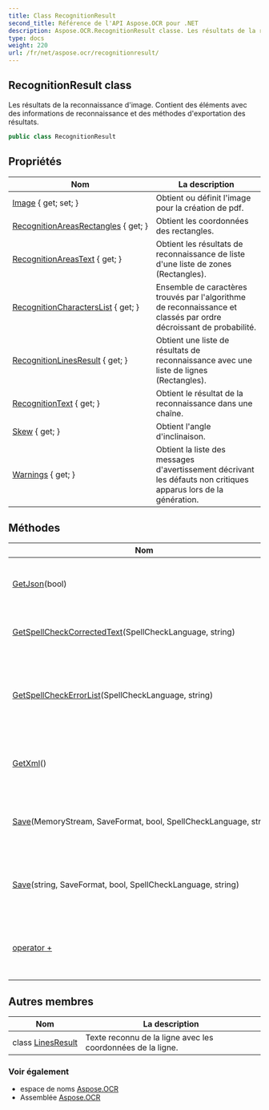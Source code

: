 ```yaml
---
title: Class RecognitionResult
second_title: Référence de l'API Aspose.OCR pour .NET
description: Aspose.OCR.RecognitionResult classe. Les résultats de la reconnaissance dimage. Contient des éléments avec des informations de reconnaissance et des méthodes dexportation des résultats.
type: docs
weight: 220
url: /fr/net/aspose.ocr/recognitionresult/
---
```

## RecognitionResult class

Les résultats de la reconnaissance d'image. Contient des éléments avec des informations de reconnaissance et des méthodes d'exportation des résultats.

```csharp
public class RecognitionResult
```

## Propriétés

| Nom | La description |
| --- | --- |
| [Image](../../aspose.ocr/recognitionresult/image/) { get; set; } | Obtient ou définit l'image pour la création de pdf. |
| [RecognitionAreasRectangles](../../aspose.ocr/recognitionresult/recognitionareasrectangles/) { get; } | Obtient les coordonnées des rectangles. |
| [RecognitionAreasText](../../aspose.ocr/recognitionresult/recognitionareastext/) { get; } | Obtient les résultats de reconnaissance de liste d'une liste de zones (Rectangles). |
| [RecognitionCharactersList](../../aspose.ocr/recognitionresult/recognitioncharacterslist/) { get; } | Ensemble de caractères trouvés par l'algorithme de reconnaissance et classés par ordre décroissant de probabilité. |
| [RecognitionLinesResult](../../aspose.ocr/recognitionresult/recognitionlinesresult/) { get; } | Obtient une liste de résultats de reconnaissance avec une liste de lignes (Rectangles). |
| [RecognitionText](../../aspose.ocr/recognitionresult/recognitiontext/) { get; } | Obtient le résultat de la reconnaissance dans une chaîne. |
| [Skew](../../aspose.ocr/recognitionresult/skew/) { get; } | Obtient l'angle d'inclinaison. |
| [Warnings](../../aspose.ocr/recognitionresult/warnings/) { get; } | Obtient la liste des messages d'avertissement décrivant les défauts non critiques apparus lors de la génération. |

## Méthodes

| Nom | La description |
| --- | --- |
| [GetJson](../../aspose.ocr/recognitionresult/getjson/)(bool) | Forme une chaîne JSON avec les résultats de la reconnaissance. |
| [GetSpellCheckCorrectedText](../../aspose.ocr/recognitionresult/getspellcheckcorrectedtext/)(SpellCheckLanguage, string) | Corrige le texte (remplace les mots mal orthographiés). |
| [GetSpellCheckErrorList](../../aspose.ocr/recognitionresult/getspellcheckerrorlist/)(SpellCheckLanguage, string) | Trouver les mots mal orthographiés avec des orthographes suggérées pour un texte d'entrée donné. |
| [GetXml](../../aspose.ocr/recognitionresult/getxml/)() | Formez une chaîne XML avec les résultats de la reconnaissance. |
| [Save](../../aspose.ocr/recognitionresult/save/#save)(MemoryStream, SaveFormat, bool, SpellCheckLanguage, string) | Enregistre le document en tant que texte brut, PDF ou document Microsoft Word. |
| [Save](../../aspose.ocr/recognitionresult/save/#save_1)(string, SaveFormat, bool, SpellCheckLanguage, string) | Enregistre le document en tant que texte brut, PDF ou document Microsoft Word. |
| [operator +](../../aspose.ocr/recognitionresult/op_addition/) | Pour compléter le résultat complet à partir des fragments (lignes) reconnus. |

## Autres membres

| Nom | La description |
| --- | --- |
| class [LinesResult](recognitionresult.linesresult/) | Texte reconnu de la ligne avec les coordonnées de la ligne. |

### Voir également

* espace de noms [Aspose.OCR](../../aspose.ocr/)
* Assemblée [Aspose.OCR](../../)


